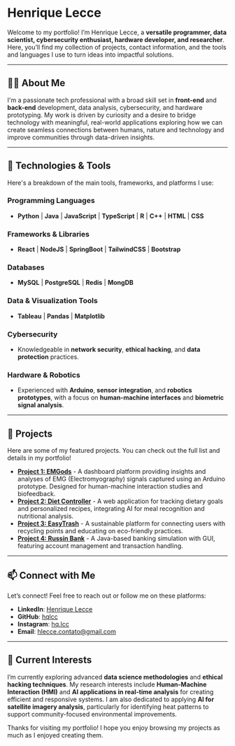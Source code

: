 
# Henrique Lecce

Welcome to my portfolio! I’m Henrique Lecce, a **versatile programmer, data scientist, cybersecurity enthusiast, hardware developer, and researcher**. Here, you’ll find my collection of projects, contact information, and the tools and languages I use to turn ideas into impactful solutions.

---

## 👨‍💻 About Me

I'm a passionate tech professional with a broad skill set in **front-end** and **back-end** development, data analysis, cybersecurity, and hardware prototyping. My work is driven by curiosity and a desire to bridge technology with meaningful, real-world applications exploring how we can create seamless connections between humans, nature and technology and improve communities through data-driven insights.

---

## 🔧 Technologies & Tools

Here's a breakdown of the main tools, frameworks, and platforms I use:

### Programming Languages
- **Python** | **Java** | **JavaScript** | **TypeScript** | **R** | **C++** | **HTML** | **CSS** 

### Frameworks & Libraries
- **React** | **NodeJS** | **SpringBoot** | **TailwindCSS** | **Bootstrap**

### Databases
- **MySQL** | **PostgreSQL** | **Redis** | **MongDB**

### Data & Visualization Tools
- **Tableau** | **Pandas** | **Matplotlib**

### Cybersecurity
- Knowledgeable in **network security**, **ethical hacking**, and **data protection** practices.

### Hardware & Robotics
- Experienced with **Arduino**, **sensor integration**, and **robotics prototypes**, with a focus on **human-machine interfaces** and **biometric signal analysis**.

---

## 🚀 Projects

Here are some of my featured projects. You can check out the full list and details in my portfolio!

- **[Project 1: EMGods](https://github.com/HSLPines/emgSensor)** - A dashboard platform providing insights and analyses of EMG (Electromyography) signals captured using an Arduino prototype. Designed for human-machine interaction studies and biofeedback.
- **[Project 2: Diet Controller](https://github.com/HSLPines/dietControllerBack)** - A web application for tracking dietary goals and personalized recipes, integrating AI for meal recognition and nutritional analysis.
- **[Project 3: EasyTrash](https://github.com/tech-espm/inter-2sem-2024-easy-trash)** - A sustainable platform for connecting users with recycling points and educating on eco-friendly practices.
- **[Project 4: Russin Bank](https://github.com/Marcio-Alexandroni/Trab-1-Sandmann-Banco)** - A Java-based banking simulation with GUI, featuring account management and transaction handling.

---

## 📫 Connect with Me

Let’s connect! Feel free to reach out or follow me on these platforms:

- **LinkedIn**: [Henrique Lecce](https://www.linkedin.com/in/henrique-lecce-311a45234/)
- **GitHub**: [hqlcc](https://github.com/hqlcc)
- **Instagram**: [hq.lcc](https://www.instagram.com/hq.lcc/)
- **Email**: [hlecce.contato@gmail.com](mailto:hlecce.contato@gmail.com)

---

## 🌱 Current Interests

I’m currently exploring advanced **data science methodologies** and **ethical hacking techniques**. My research interests include **Human-Machine Interaction (HMI)** and **AI applications in real-time analysis** for creating efficient and responsive systems. I am also dedicated to applying **AI for satellite imagery analysis**, particularly for identifying heat patterns to support community-focused environmental improvements.

Thanks for visiting my portfolio! I hope you enjoy browsing my projects as much as I enjoyed creating them.

